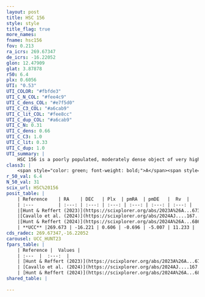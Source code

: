 ```yaml
---
layout: post
title: HSC 156
style: style
title_flag: true
more_names: 
fname: hsc156
fov: 0.213
ra_icrs: 269.67347
de_icrs: -16.22052
glon: 12.47909
glat: 3.87878
r50: 6.4
plx: 0.6056
UTI: "0.53"
UTI_COLOR: "#fbfde3"
UTI_C_N_COL: "#fee4c9"
UTI_C_dens_COL: "#e7f5d0"
UTI_C_C3_COL: "#a6cab9"
UTI_C_lit_COL: "#fee8cc"
UTI_C_dup_COL: "#a6cab9"
UTI_C_N: 0.31
UTI_C_dens: 0.66
UTI_C_C3: 1.0
UTI_C_lit: 0.33
UTI_C_dup: 1.0
UTI_summary: |
    HSC 156 is a poorly populated, moderately dense object of very high C3 quality. It was recently reported in the literature.
class3: |
    <span style="color: green; font-weight: bold;">A</span><span style="color: green; font-weight: bold;">A</span>
r_50_val: 6.4
N_50_val: 31
scix_url: HSC%20156
posit_table: |
    | Reference    | RA    | DEC   | Plx  | pmRA  | pmDE   |  Rv  |
    | :---         | :---: | :---: | :---: | :---: | :---: | :---: |
    |[Hunt & Reffert (2023)](https://scixplorer.org/abs/2023A%26A...673A.114H) | 269.689 | -16.204 | 0.588 | -0.676 | -4.973 | 9.182 |
    |[Cavallo et al. (2024)](https://scixplorer.org/abs/2024AJ....167...12C) | 269.704 | -16.202 | 0.59 | -- | -- | -- |
    |[Hunt & Reffert (2024)](https://scixplorer.org/abs/2024A%26A...686A..42H) | 269.689 | -16.204 | 0.588 | -0.676 | -4.973 | 9.182 |
    | **UCC** |269.673 | -16.221 | 0.606 | -0.696 | -5.007 | 11.233 | 
cds_radec: 269.67347,-16.22052
carousel: UCC_HUNT23
fpars_table: |
    | Reference |  Values |
    | :---  |  :---:  |
    | [Hunt & Reffert (2023)](https://scixplorer.org/abs/2023A%26A...673A.114H) | `AV50=1.646, diffAV50=1.342, MOD50=11.001, logAge50=8.224` |
    | [Cavallo et al. (2024)](https://scixplorer.org/abs/2024AJ....167...12C) | `AV50=1.68, dMod50=11.06, logAge50=8.25, [Fe/H]50=0.54` |
    | [Hunt & Reffert (2024)](https://scixplorer.org/abs/2024A%26A...686A..42H) | `MassJ=255.587` |
shared_table: |
    
---
```

